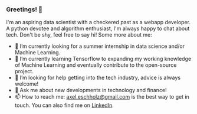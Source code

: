 ### Greetings! 👋
I'm an aspiring data scientist with a checkered past as a webapp developer. A python devotee and algorithm enthusiast, I'm always happy to chat about tech. Don't be shy, feel free to say hi!
Some more about me:
- 🔭 I’m currently looking for a summer internship in data science and/or Machine Learning.
- 🌱 I’m currently learning Tensorflow to expanding my working knowledge of Machine Learning and eventually contribute to the open-source project.
- 🤔 I’m looking for help getting into the tech industry, advice is always welcome!
- 💬 Ask me about new developments in technology and finance!
- 📫 How to reach me: axel.eschholz@gmail.com is the best way to get in touch. You can also find me on [LinkedIn](https://www.linkedin.com/in/axel-eschholz-b6278a1a8/).

